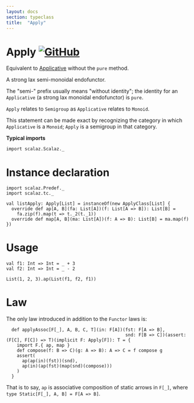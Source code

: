 ```yaml
---
layout: docs
section: typeclass
title:  "Apply"
---
```


# Apply [![GitHub](../img/github.png)](https://github.com/scalaz/scalaz/blob/series/8.0.x/base/shared/src/main/scala/scalaz/tc/apply.scala)

Equivalent to [Applicative](./Applicative.html) without the `pure` method.

A strong lax semi-monoidal endofunctor.

The "semi-" prefix usually means "without identity";
the identity for an `Applicative` (a strong lax monoidal endofunctor)
is `pure`.

`Apply` relates to `Semigroup` as `Applicative` relates to `Monoid`.

This statement can be made exact by recognizing the category in which `Applicative`
is a `Monoid`; `Apply` is a semigroup in that category.

**Typical imports**

```tut:silent
import scalaz.Scalaz._
```

# Instance declaration

```tut
import scalaz.Predef._
import scalaz.tc._

val listApply: Apply[List] = instanceOf(new ApplyClass[List] {
  override def ap[A, B](fa: List[A])(f: List[A => B]): List[B] =
    fa.zip(f).map(t => t._2(t._1))
  override def map[A, B](ma: List[A])(f: A => B): List[B] = ma.map(f)
})
```

# Usage

```tut
val f1: Int => Int = _ + 3
val f2: Int => Int = _ - 2

List(1, 2, 3).ap(List(f1, f2, f1))
```

# Law

The only law introduced in addition to the `Functor` laws is:

```tut
  def applyAssoc[F[_], A, B, C, T](in: F[A])(fst: F[A => B],
                                             snd: F[B => C])(assert: (F[C], F[C]) => T)(implicit F: Apply[F]): T = {
    import F.{ ap, map }
    def compose(f: B => C)(g: A => B): A => C = f compose g
    assert(
      ap(ap(in)(fst))(snd),
      ap(in)(ap(fst)(map(snd)(compose)))
    )
  }
```

That is to say, `ap` is associative composition of static arrows in
`F[_]`, where `type Static[F[_], A, B] = F[A => B]`.
